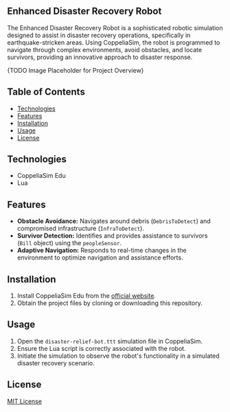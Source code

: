 ## Enhanced Disaster Recovery Robot

The Enhanced Disaster Recovery Robot is a sophisticated robotic simulation designed to assist in disaster recovery operations, specifically in earthquake-stricken areas. Using CoppeliaSim, the robot is programmed to navigate through complex environments, avoid obstacles, and locate survivors, providing an innovative approach to disaster response.

{TODO Image  Placeholder for Project Overview}

## Table of Contents
- [Technologies](#technologies)
- [Features](#features)
- [Installation](#installation)
- [Usage](#usage)
- [License](#license)

## Technologies
- CoppeliaSim Edu
- Lua

## Features
- **Obstacle Avoidance:** Navigates around debris (`DebrisToDetect`) and compromised infrastructure (`InfraToDetect`).
- **Survivor Detection:** Identifies and provides assistance to survivors (`Bill` object) using the `peopleSensor`.
- **Adaptive Navigation:** Responds to real-time changes in the environment to optimize navigation and assistance efforts.

## Installation
1. Install CoppeliaSim Edu from the [official website](https://www.coppeliarobotics.com/downloads).
2. Obtain the project files by cloning or downloading this repository.

## Usage
1. Open the `disaster-relief-bot.ttt` simulation file in CoppeliaSim.
2. Ensure the Lua script is correctly associated with the robot.
3. Initiate the simulation to observe the robot's functionality in a simulated disaster recovery scenario.

## License
[MIT License](LICENSE)
